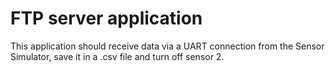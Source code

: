 # FTP server application

This application should receive data via a UART connection from the Sensor Simulator, save it in a .csv file and turn off sensor 2.

